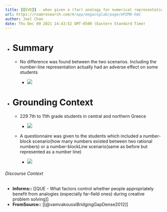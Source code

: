 ```yaml
---
title: [[EVD]] - when given a (far) analogy for numerical representations, students did no better (and possibly worse) than on a post-test than not having it - [[@vamvakoussiBridgingGapDense2012]]
url: https://roamresearch.com/#/app/megacoglab/page/mPZM8-hmC
author: Joel Chan
date: Thu Dec 09 2021 14:43:52 GMT-0500 (Eastern Standard Time)
---
```


- # Summary

    - No difference was found between the two scenarios. Including the number-line representation actually had an adverse effect on some students

        - ![](https://firebasestorage.googleapis.com/v0/b/firescript-577a2.appspot.com/o/imgs%2Fapp%2Fmegacoglab%2FyaZcllx6WV.png?alt=media&token=240a71b9-cb32-472a-bed4-9510694d9ed5)
- # Grounding Context

    - 229 7th to 11th grade students in central and northern Greece

        - ![](https://firebasestorage.googleapis.com/v0/b/firescript-577a2.appspot.com/o/imgs%2Fapp%2Fmegacoglab%2FcRcXXZM4vj.png?alt=media&token=ed7da6c6-0ec3-45b1-ab3c-d13185406338)

    - A questionnaire was given to the students which included a number-block scenario(how many numbers existed between two rational numbers) or a number-blockLine scenario(same as before but represented as a number line)

        - ![](https://firebasestorage.googleapis.com/v0/b/firescript-577a2.appspot.com/o/imgs%2Fapp%2Fmegacoglab%2F_L3uAHs2PH.png?alt=media&token=ab8bc4cc-3dd3-4d3a-a910-0f899e5cb168)

###### Discourse Context

- **Informs::** [[QUE - What factors control whether people appropriately benefit from analogies (especially far-field ones) during creative problem solving]]
- **FromSource::** [[@vamvakoussiBridgingGapDense2012]]
